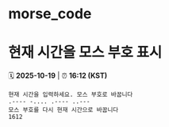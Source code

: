 # morse_code
# 현재 시간을 모스 부호 표시
<!-- MORSE_TIME_START -->
🗓️ **2025-10-19** | ⏰ **16:12 (KST)**

```
현재 시간을 입력하세요. 모스 부호로 바꿉니다
.---- -.... .---- ..---
모스 부호를 다시 현재 시간으로 바꿉니다
1612
```
<!-- MORSE_TIME_END -->
